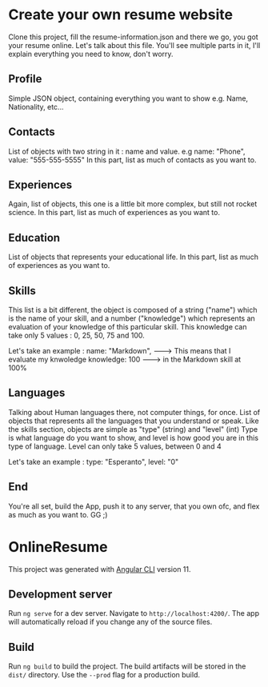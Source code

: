 # Create your own resume website

Clone this project, fill the resume-information.json and there we go, you got your resume online.
Let's talk about this file. You'll see multiple parts in it, I'll explain everything you need to know, don't worry.

## Profile

Simple JSON object, containing everything you want to show e.g. Name, Nationality, etc...

## Contacts

List of objects with two string in it : name and value. e.g name: "Phone", value: "555-555-5555"
In this part, list as much of contacts as you want to.

## Experiences

Again, list of objects, this one is a little bit more complex, but still not rocket science.
In this part, list as much of experiences as you want to.

## Education

List of objects that represents your educational life.
In this part, list as much of experiences as you want to.

## Skills

This list is a bit different, the object is composed of a string ("name") which is the name of your skill, and a number ("knowledge") which represents an evaluation of your knowledge of this particular skill. This knowledge can take only 5 values : 0, 25, 50, 75 and 100.

Let's take an example : 
  name: "Markdown",  ---> This means that I evaluate my knwoledge
  knowledge: 100     ---> in the Markdown skill at 100%

## Languages

Talking about Human languages there, not computer things, for once.
List of objects that represents all the languages that you understand or speak.
Like the skills section, objects are simple as "type" (string) and "level" (int)
Type is what language do you want to show, and level is how good you are in this type of language.
Level can only take 5 values, between 0 and 4

Let's take an example :
  type: "Esperanto",
  level: "0"

## End

You're all set, build the App, push it to any server, that you own ofc, and flex as much as you want to.
GG ;)

# OnlineResume

This project was generated with [Angular CLI](https://github.com/angular/angular-cli) version 11.

## Development server

Run `ng serve` for a dev server. Navigate to `http://localhost:4200/`. The app will automatically reload if you change any of the source files.

## Build

Run `ng build` to build the project. The build artifacts will be stored in the `dist/` directory. Use the `--prod` flag for a production build.
